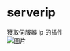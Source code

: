 # serverip
獲取伺服器 ip 的插件  
![圖片](https://user-images.githubusercontent.com/95519633/227755474-48015766-d921-4779-8a4e-5c6dd784eb77.png)
